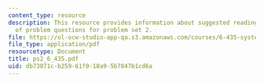 ```yaml
---
content_type: resource
description: This resource provides information about suggested reading and consist
  of problem questions for problem set 2.
file: https://ol-ocw-studio-app-qa.s3.amazonaws.com/courses/6-435-system-identification-spring-2005/db73071cb25961f018a95b7847b1cd6a_ps2_6_435.pdf
file_type: application/pdf
resourcetype: Document
title: ps2_6_435.pdf
uid: db73071c-b259-61f0-18a9-5b7847b1cd6a
---
```

